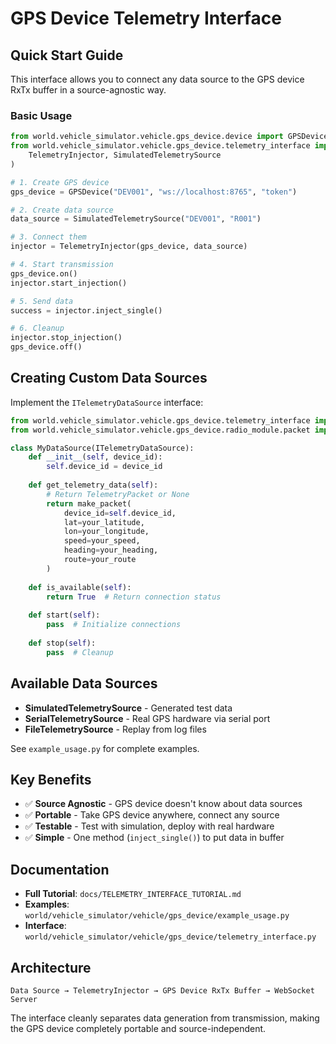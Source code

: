 # GPS Device Telemetry Interface

## Quick Start Guide

This interface allows you to connect any data source to the GPS device RxTx buffer in a source-agnostic way.

### Basic Usage

```python
from world.vehicle_simulator.vehicle.gps_device.device import GPSDevice
from world.vehicle_simulator.vehicle.gps_device.telemetry_interface import (
    TelemetryInjector, SimulatedTelemetrySource
)

# 1. Create GPS device
gps_device = GPSDevice("DEV001", "ws://localhost:8765", "token")

# 2. Create data source
data_source = SimulatedTelemetrySource("DEV001", "R001") 

# 3. Connect them
injector = TelemetryInjector(gps_device, data_source)

# 4. Start transmission
gps_device.on()
injector.start_injection()

# 5. Send data
success = injector.inject_single()

# 6. Cleanup
injector.stop_injection()
gps_device.off()
```

## Creating Custom Data Sources

Implement the `ITelemetryDataSource` interface:

```python
from world.vehicle_simulator.vehicle.gps_device.telemetry_interface import ITelemetryDataSource
from world.vehicle_simulator.vehicle.gps_device.radio_module.packet import make_packet

class MyDataSource(ITelemetryDataSource):
    def __init__(self, device_id):
        self.device_id = device_id
    
    def get_telemetry_data(self):
        # Return TelemetryPacket or None
        return make_packet(
            device_id=self.device_id,
            lat=your_latitude,
            lon=your_longitude,
            speed=your_speed,
            heading=your_heading,
            route=your_route
        )
    
    def is_available(self):
        return True  # Return connection status
    
    def start(self):
        pass  # Initialize connections
    
    def stop(self):
        pass  # Cleanup
```

## Available Data Sources

- **SimulatedTelemetrySource** - Generated test data
- **SerialTelemetrySource** - Real GPS hardware via serial port  
- **FileTelemetrySource** - Replay from log files

See `example_usage.py` for complete examples.

## Key Benefits

- ✅ **Source Agnostic** - GPS device doesn't know about data sources
- ✅ **Portable** - Take GPS device anywhere, connect any source
- ✅ **Testable** - Test with simulation, deploy with real hardware
- ✅ **Simple** - One method (`inject_single()`) to put data in buffer

## Documentation

- **Full Tutorial**: `docs/TELEMETRY_INTERFACE_TUTORIAL.md`
- **Examples**: `world/vehicle_simulator/vehicle/gps_device/example_usage.py`
- **Interface**: `world/vehicle_simulator/vehicle/gps_device/telemetry_interface.py`

## Architecture

```
Data Source → TelemetryInjector → GPS Device RxTx Buffer → WebSocket Server
```

The interface cleanly separates data generation from transmission, making the GPS device completely portable and source-independent.
